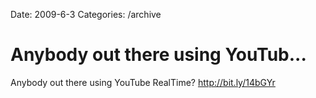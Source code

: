 Date: 2009-6-3
Categories: /archive

# Anybody out there using YouTub...

Anybody out there using YouTube RealTime?  <a href="http://bit.ly/14bGYr" rel="nofollow">http://bit.ly/14bGYr</a>
